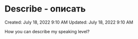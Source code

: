 # Describe - описать

Created: July 18, 2022 9:10 AM
Updated: July 18, 2022 9:10 AM

How you can describe my speaking level?